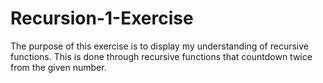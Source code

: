 # Recursion-1-Exercise
The purpose of this exercise is to display my understanding of recursive functions. 
This is done through recursive functions that countdown twice from the given number. 
